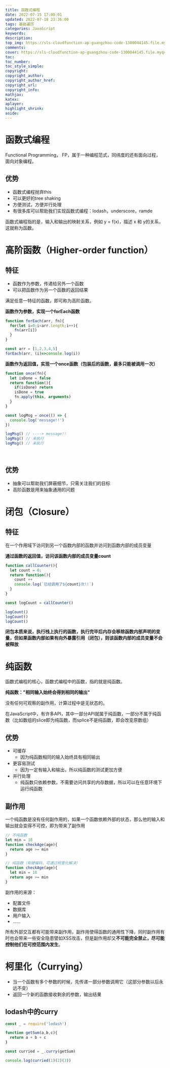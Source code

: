 ```yaml
---
title: 函数式编程
date: 2022-07-15 17:00:01
updated: 2022-07-18 23:36:00
tags: 基础遍历
categories: JavaScript
keywords:
description:
top_img: https://sls-cloudfunction-ap-guangzhou-code-1300044145.file.myqcloud.com/upload/202207152125946.png
comments:
cover: https://sls-cloudfunction-ap-guangzhou-code-1300044145.file.myqcloud.com/upload/202207152125946.png
toc:
toc_number:
toc_style_simple:
copyright:
copyright_author:
copyright_author_href:
copyright_url:
copyright_info:
mathjax:
katex:
aplayer:
highlight_shrink:
aside:
---
```


# 函数式编程

Functional Programming， FP，属于一种编程范式，同纬度的还有面向过程，面向对象编程。

## 优势

- 函数式编程抛弃this
- 可以更好的tree shaking
- 方便测试，方便并行处理
- 有很多库可以帮助我们实现函数式编程：lodash，underscore，ramde



函数式编程指的是，输入和输出的映射关系，例如 y = f(x)，描述 x 和 y的关系，这就称为函数。



# 高阶函数（Higher-order function）

## 特征

- 函数作为参数，传递给另外一个函数
- 可以把函数作为另一个函数的返回结果

满足任意一特征的函数，即可称为高阶函数。



**函数作为参数，实现一个forEach函数**

```javascript
function forEach(arr, fn){
  for(let i=0;i<arr.length;i++){
    fn(arr[i])
  }
}

const arr = [1,2,3,4,5]
forEach(arr, (i)=>console.log(i))
```



**函数作为返回值，实现一个once函数（包装后的函数，最多只能被调用一次）**

```javascript
function once(fn){
  let isDone = false
  return function(){
    if(isDone) return 
    isDone = true
    fn.apply(this, arguments)
  }
}

const logMsg = once(() => {
  console.log('message!!')
})

logMsg() // ----> message!!
logMsg() // 未执行
logMsg() // 未执行
```

​	

## 优势

- 抽象可以帮助我们屏蔽细节，只需关注我们的目标
- 高阶函数是用来抽象通用的问题



# 闭包（Closure）

## 特征

在一个作用域下访问到另一个函数内部的函数并访问到函数内部的成员变量



**通过函数的返回值，访问该函数内部的成员变量count**

```javascript
function callCounter(){
  let count = 0;
  return function(){
    count ++
    console.log(`已经调用了${count}次!!`)
  }
}

const logCount = callCounter()

logCount()
logCount()
logCount()
```



**闭包本质来说，执行栈上执行的函数，执行完毕后内存会移除函数内部声明的变量，但如果函数内部如果有向外暴露引用（闭包），则该函数内部的成员变量不会被释放**



# 纯函数

函数式编程的核心，函数式编程中的函数，指的就是纯函数。

**纯函数："相同输入始终会得到相同的输出"**

没有任何可观察的副作用，计算过程中是无状态的。

在JavaScript中，有许多API，其中一部分API就属于纯函数，一部分不属于纯函数（比如数组的slice即为纯函数，而splice不是纯函数，即会改变原数组）



## 优势

- 可缓存
  - 因为纯函数相同的输入始终具有相同输出
- 更容易测试
  - 因为一定有输入和输出，所以纯函数的测试更加方便
- 并行处理
  - 纯函数只依赖参数，不需要访问共享的内存数据，所以可以在任意环境下运行纯函数



## 副作用

一个纯函数是没有任何副作用的，如果一个函数依赖外部的状态，那么他的输入和输出就会变得不可控，即为带来了副作用

```javascript
// 不纯函数
let min = 18
function checkAge(age){
  return age >= min
}

// 纯函数（有硬编码，可通过柯里化解决）
function checkAge(age){
  let min = 18
  return age >= min
}
```

副作用的来源：

- 配置文件
- 数据库
- 用户输入
- ......

所有外部交互都有可能带来副作用，副作用使得函数的通用性下降，同时副作用有时也会带来一些安全隐患譬如XSS攻击，但是副作用却又**不可能完全禁止，尽可能控制他们在可控范围内发生**。



# 柯里化（Currying）

- 当一个函数有多个参数的时候，先传递一部分参数调用它（这部分参数以后永远不变）
- 返回一个新的函数接收剩余的参数，输出结果



## lodash中的curry

```javascript
const _ = require('lodash')

function getSum(a,b,c){
  return a + b + c
}

const curried = _.curry(getSum)

console.log(curried(1)(2)(3))
```

